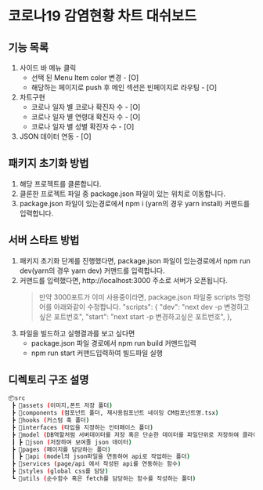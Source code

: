 # 코로나19 감염현황 차트 대쉬보드


## 기능 목록
1. 사이드 바 메뉴 클릭
    - 선택 된 Menu Item color 변경 - [O]  
    - 해당하는 페이지로 push 후 메인 섹션은 빈페이지로 라우팅 - [O] 
2. 차트구현
    - 코로나 일자 별 코로나 확진자 수 - [O] 
    - 코로나 일자 별 연령대 확진자 수 - [O] 
    - 코로나 일자 별 성별 확진자 수  - [O]
3. JSON 데이터 연동 - [O]

## 패키지 초기화 방법
1. 해당 프로젝트를 클론합니다.
2. 클론한 프로젝트 파일 중 package.json 파일이 있는 위치로 이동합니다.
3. package.json 파일이 있는경로에서 npm i (yarn의 경우 yarn install) 커맨드를 입력합니다.


## 서버 스타트 방법
1. 패키지 초기화 단계를 진행했다면, package.json 파일이 있는경로에서 npm run dev(yarn의 경우 yarn dev) 커맨드를 입력합니다.
2. 커맨드를 입력했다면, http://localhost:3000 주소로 서버가 오픈됩니다.
    > 만약 3000포트가 이미 사용중이라면, package.json 파일중 scripts 명령어를 아래와같이 수정합니다.
        "scripts": { 
            "dev": "next dev -p 변경하고싶은 포트번호",
            "start": "next start -p 변경하고싶은 포트번호",
        },
3. 파일을 빌드하고 실행결과를 보고 싶다면   
    - package.json 파일 경로에서 npm run build 커맨드입력
    - npm run start 커맨드입력하여 빌드파일 실행


## 디렉토리 구조 설명
```sh
📦src
 ┣ 📂assets (이미지,폰트 저장 폴더)
 ┣ 📂components (컴포넌트 폴더, 재사용컴포넌트 네이밍 CM컴포넌트명.tsx)
 ┣ 📂hooks (커스텀 훅 폴더)
 ┣ 📂interfaces (타입을 지정하는 인터페이스 폴더)
 ┣ 📂model (DB역할처럼 서버데이터를 저장 혹은 단순한 데이터를 파일단위로 저장하여 클라이언트에서 사용)
 ┃ ┣ 📂json (저장하여 보여줄 json 데이터)
 ┣ 📂pages (페이지를 담당하는 폴더)
 ┃ ┣ 📂api (model의 json파일을 연동하여 api로 작업하는 폴더)
 ┣ 📂services (page/api 에서 작성된 api를 연동하는 함수)
 ┣ 📂styles (global css를 담당)
 ┗ 📂utils (순수함수 혹은 fetch를 담당하는 함수를 작성하는 폴더)

```